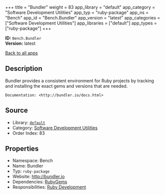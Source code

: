 ﻿+++
title = "Bundler"
weight = 83
app_library = "default"
app_category = "Software Development Utilities"
app_typ = "ruby-package"
app_ns = "Bench"
app_id = "Bench.Bundler"
app_version = "latest"
app_categories = ["Software Development Utilities"]
app_libraries = ["default"]
app_types = ["ruby-package"]
+++

**ID:** `Bench.Bundler`  
**Version:** latest  
<!--more-->

[Back to all apps](/apps/)

## Description
Bundler provides a consistent environment for Ruby projects
by tracking and installing the exact gems and versions that are needed.

    Documentation: <http://bundler.io/docs.html>

## Source

* Library: [`default`](/app_libraries/default)
* Category: [Software Development Utilities](/app_categories/software-development-utilities)
* Order Index: 83

## Properties

* Namespace: Bench
* Name: Bundler
* Typ: `ruby-package`
* Website: <http://bundler.io>
* Dependencies: [RubyGems](/apps/Bench.RubyGems)
* Responsibilities: [Ruby Development](/apps/Bench.Group.RubyDevelopment)

